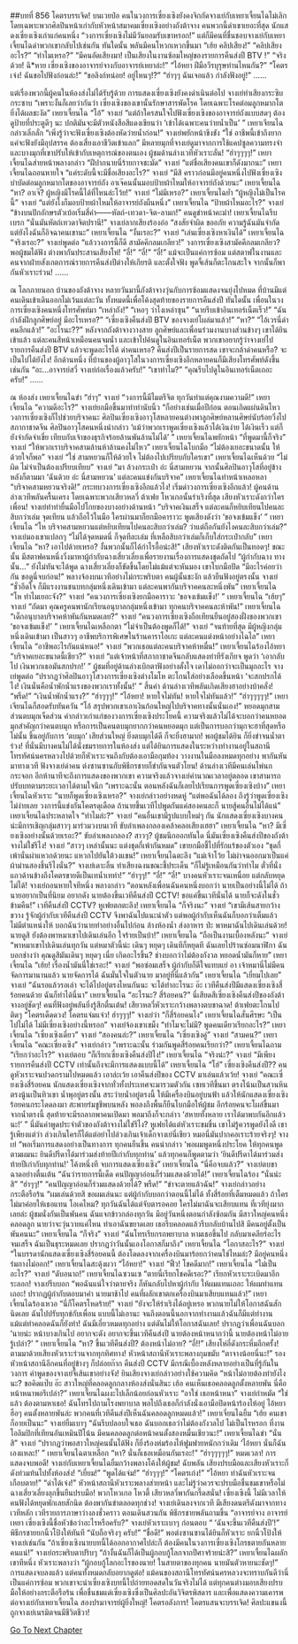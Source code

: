 ##บทที่ 856 โคตรบรรเจิด!
บนเวยป๋อ
คนในวงการเซี่ยงเซิงยังคงจิกกัดจางเย่กับเหยาเจี้ยนไฉไม่เลิก โดยเฉพาะพวกศิลปินหน้าเก่ากับหัวหน้าสมาคมเซี่ยงเซิงอย่างถังต้าจาง คนพวกนี้ด่าเขาเยอะที่สุด
นักแสดงเซี่ยงเซิงเก่าแก่คนหนึ่ง “วงการเซี่ยงเซิงไม่มีวันยอมรับเขาหรอก!”
แต่ก็มีคนที่ชื่นชอบจางเย่กับเหยาเจี้ยนไฉด่าพวกเขากลับไปเช่นกัน
ทันใดนั้น พลันมีคนโหวกเหวกขึ้นมา
“เฮ้ย คลิปเสียง!”
“คลิปเสียงอะไร?”
“ทำไมเหรอ?”
“มีคนอัดเสียงมา! เป็นเสียงในงานซ้อมใหญ่ของรายการคืนส่งปี BTV !”
“จริงด้วย! ฉิ*หาย เซี่ยงเซิงของอาจารย์จางกับอาจารย์เหยาล่ะ!”
“ไอ้หยา ฝีมือวีรบุรุษท่านไหนกัน?”
“โคตรเจ๋ง! ฉันขอไปฟังก่อนล่ะ!”
“ขอลิงก์หน่อย! อยู่ไหนๆ!?”
“ฮ่าๆๆ ฉันเจอแล้ว กำลังฟังอยู่!”
……


แต่เรื่องพวกนี้ผู้คนในห้องส่งไม่ได้รับรู้ด้วย
การแสดงเซี่ยงเซิงยังคงดำเนินต่อไป
จางเย่ทำเสียงกระซิบกระซาบ “เพราะงั้นก็เลยว่ากันว่า เซี่ยงเซิงของเขานั้นรักษาสารพัดโรค โดยเฉพาะโรคต่อมลูกหมากโตยิ่งได้ผลชะงัด”
เหยาเจี้ยนไฉ “โอ้”
จางเย่ “แต่ถ้าใครสนใจไปฟังเซี่ยงเซิงของอาจารย์ถังแบบสดๆ ต้องดูป้ายที่ประตูดีๆ นะ ปกติมันจะมีตัวหนังสือสีแดงเขียนว่า ‘เข้าได้เฉพาะคนว่ายน้ำเป็น’ ”
เหยาเจียนไฉกล่าวเลิ่กลั่ก “เพิ่งรู้ว่าจะฟังเซี่ยงเซิงต้องหัดว่ายน้ำก่อน!”
จางเย่พยักหน้าขึงขัง “ใช่ อาชีพนี้เข้าถึงยาก แค่จะฟังยังมีอุปสรรค ต้องเสี่ยงเอาชีวิตเข้าแลก” มีหลายมุกที่จางเย่ดูมาจากการใช้แคปซูลความทรงจำ และบางมุกที่เขาปรับให้เข้ากับเหตุการณ์ของตนเอง
ผู้ชมด้านล่างเวทีหัวเราะลั่น!
“ฮ่าๆๆๆๆ!”
เหยาเจี้ยนไฉส่ายหน้าพลางกล่าว “ฝีปากนายนี่ร้ายกาจชะมัด”
จางเย่ “แต่ชื่อเสียงคนเขาก็ดังมากนะ”
เหยาเจี้ยนไฉถอนหายใจ “แค่ระดับนี้จะมีชื่อเสียงอะไร?”
จางเย่ “มีสิ คราวก่อนมีอยู่คนหนึ่งไปฟังเซี่ยงเซิงบำบัดต่อมลูกหมากโตของอาจารย์ถัง อาเจ๊คนนั้นมอบป้ายผ้าไหมให้อาจารย์ถังด้วยนะ”
เหยาเจี้ยนไฉ “หา? อาเจ๊? ผู้หญิงมีโรคนี้ได้ที่ไหนล่ะโว้ย!”
จางเย่ “ไม่มีเหรอ?”
เหยาเจี้ยนไฉย้ำ “ผู้หญิงไม่เป็นโรคนี้”
จางเย่ “แต่ยังไงก็มอบป้ายผ้าไหมให้อาจารย์ถังผืนหนึ่ง”
เหยาเจี้ยนไฉ “ป้ายผ้าไหมอะไร?”
จางเย่ “ข้างบนปักอักษรตัวเบ้อเริ่มสี่คำ——หัตถ์-เทวดา-จิต-ลามก!”
คนดูขำหน้าคะมำ!
เหยาเจี้ยนไฉรีบเบรก “นั่นมันหัตถ์เทวดาจิตปรานี!”
จางเย่ลากเสียงร้องอ๋อ “สงสัยจำผิด ขออภัย ความรู้ฉันมันจำกัด แต่ยังไงฉันก็อิจฉาคนเขานะ”
เหยาเจี้ยนไฉ “งั้นเรอะ?”
จางเย่ “เล่นเซี่ยงเซิงหาเงินได้”
เหยาเจี้ยนไฉ “จริงเรอะ?”
จางเย่พูดต่อ “แล้ววงการนี้ก็ดี สามัคคีกลมเกลียว!”
วงการเซี่ยงเซิงสามัคคีกลมเกลียว?
พอผู้ชมได้ฟัง ต่างพากันประสานเสียงโห่!
“อี๋!”
“อี๋!”
“อี๋!”
แม้จะเป็นแค่การซ้อม แต่สตาฟในงานและคนจากฝ่ายสังเกตการณ์รายการคืนส่งปีต่างให้เกียรติ และตั้งใจฟัง พูดจี้เส้นก็ตะโกนสะใจ จากนั้นก็พากันหัวเราะร่วน!
……


ณ โลกภายนอก
บ้านของถังต้าจาง
หลายวันมานี้ถังต้าจางวุ่นกับการซ้อมแสดงจนยุ่งไปหมด ที่บ้านมีแต่คนเดินเข้าเดินออกไม่เว้นแต่ละวัน ทั้งหมดนี้เพื่อโค้งสุดท้ายของรายการคืนส่งปี
ทันใดนั้น เพื่อนในวงการเซี่ยงเซิงคนหนึ่งโทรศัพท์มา
“เหล่าถัง!”
“เหอๆ ว่าไงเหล่าซุน”
“นายรีบเข้าอินเทอร์เน็ตเร็ว!”
“ฉันกำลังฝึกลูกศิษย์อยู่ มีอะไรเหรอ?”
“เซี่ยงเซิงคืนส่งปี BTV ของจางเย่โผล่มาแล้ว!”
“หา?”
“ไอ้เวรนี่ด่าคนอีกแล้ว!”
“อะไรนะ??”
หลังจากถังต้าจางวางสาย ลูกศิษย์และเพื่อนร่วมงานบางส่วนข้างๆ เขาได้ยินเข้าแล้ว แต่ละคนสีหน้าเหมือนคนจมน้ำ และเข้าไปค้นดูในอินเทอร์เน็ต พวกเขาอยากรู้ว่าจางเย่ไปรายการคืนส่งปี BTV แล้วจะพูดอะไรได้ ด่าคนเหรอ? คืนส่งปีเป็นรายการสด เขาจะกล้าด่าคนหรือ?
จะเป็นไปได้ยังไง!
อีกด้านหนึ่ง
ที่บ้านของผู้อาวุโสในวงการเซี่ยงเซิงอีกหลายคนก็มีเสียงโทรศัพท์ดังขึ้นเช่นกัน
“อะ...อาจารย์สวี่ จางเย่ก่อเรื่องแล้วครับ!”
“เขาทำไม?”
“คุณรีบไปดูในอินเทอร์เน็ตเถอะครับ!”
……


ณ ห้องส่ง
เหยาเจี้ยนไฉขำ “ฮ่าๆ”
จางเย่ “วงการนี้มีไมตรีจิต ทุกวันทำแต่คุณงามความดี!”
เหยาเจี้ยนไฉ “ความดีอะไร?”
จางเย่ยกมือขึ้นมาทำท่านับนิ้ว “ก็อย่างเช่นเมื่อปีก่อน ตอนเกิดแผ่นดินไหว วงการเซี่ยงเซิงก็ไปช่วยบริจาคนะ ศิลปินเซี่ยงเซิงอาวุโสหลายคนต่างพาลูกศิษย์หลานศิษย์นับร้อยวิ่งไปสภากาชาดจีน ศิลปินอาวุโสคนหนึ่งนำกล่าว ‘แม้ว่าพวกเราพูดเซี่ยงเซิงแล้วได้เงินง่าย ได้เงินเร็ว แต่ก็ยังจำกัดจำเขี่ย เทียบกับเจ้าของธุรกิจร้อยล้านพันล้านไม่ได้’ ”
เหยาเจี้ยนไฉพยักหน้า “ที่พูดมานี้ก็จริง”
จางเย่ “ให้พวกเราบริจาคสามล้านห้าล้านคงไม่ไหว”
เหยาเจี้ยนไฉโบกมือ “ไม่ต้องเยอะขนาดนั้น ให้ด้วยใจก็พอ”
จางเย่ “ใช่ สามหยวนก็ให้ด้วยใจ ไม่ต้องไปเปรียบกับใครเขา”
เหยาเจี้ยนไฉเห็นด้วย “ไม่ผิด ไม่จำเป็นต้องเปรียบเทียบ”
จางเย่ “มา ล้วงกระเป๋า อ่ะ นี่สามหยวน จากนั้นศิลปินอาวุโสที่อยู่ข้างหลังก็ตามมา ‘ฉันด้วย อ่ะ นี่สามหยวน’ แต่ละคนแข่งกันบริจาค”
เหยาเจี้ยนไฉทำหน้าเหลอหลา “บริจาคสามหยวนจริงดิ!”
กระทบวงการเซี่ยงเซิงอีกแล้วไง!
เริ่มด่าวงการเซี่ยงเซิงอีกแล้ว!
ผู้คนด้านล่างเวทีพลันครื้นเครง โดยเฉพาะพวกเสียวหลวี่ ต้าเฟย โหวเกอนั้นร่าเริงที่สุด เสียงหัวเราะดังกว่าใครเพื่อน!
จางเย่ทำท่ายื่นมือไปโกยของบางอย่างด้านหน้า “บริจาคเงินเสร็จ แต่ละคนก็หยิบเทียนไปคนละสิบกว่าเล่ม จุดเทียน แล้วถือไว้ในมือ ใครผ่านมาก็ยกมือคาราวะ พูดเสียงดังว่า ‘ขอจงเข้มแข็ง’ ”
เหยาเจี้ยนไฉ “โห บริจาคสามหยวนแต่หยิบเทียนไปคนละสิบกว่าเล่ม? ว่าแต่ถือกันยังไงคนละสิบกว่าเล่ม?”
จางเย่มองเขาแปลกๆ “ไม่ได้จุดหมดนี่ ก็จุดทีละเล่ม ที่เหลือสิบกว่าเล่มก็เก็บใส่กระเป๋ากลับ”
เหยาเจี้ยนไฉ “หา? เอาไปด้วยเหรอ? งั้นพวกนั้นก็ได้กำไรอื้อน่ะสิ!”
เสียงหัวเราะดังติดกันเป็นทอดๆ!
ขณะนั้น มีสตาฟคนหนึ่งวิ่งมาหาผู้กำกับฉางเสี่ยวเลี่ยงเพื่อรายงานเรื่องการแสดงชุดถัดไป
“ผู้กำกับฉาง ทางนั้น…”
ยังไม่ทันจะได้พูด ฉางเสี่ยวเลี่ยงก็ขัดขึ้นโดยไม่แม้แต่จะหันมอง เขาโบกมือปัด “มีอะไรค่อยว่ากัน ขอดูนี่จบก่อน!” พลางจ้องบนเวทีอย่างไม่กระพริบตา
คนผู้นั้นชะงัก แล้วยืนฟังอยู่ตรงนั้น
จางเย่ “ชั่วอึดใจ ก็มีแรงงานชนบทกลุ่มหนึ่งเดินเข้ามา แต่ละคนพากันบริจาคคนละหนึ่งพัน”
เหยาเจี้ยนไฉ “โห ทำไมเยอะจัง?”
จางเย่ “คนวงการเซี่ยงเซิงยกมือคาราวะ ‘ขอจงเข้มแข็ง!’ ”
เหยาเจี้ยนไฉ “เฮ้ยๆ”
จางเย่ “ถัดมา คุณครูคนพานักเรียนอนุบาลกลุ่มหนึ่งเข้ามา ทุกคนบริจาคคนละห้าพัน!”
เหยาเจี้ยนไฉ “เด็กอนุบาลบริจาคห้าพันกันหมดเลย?”
จางเย่ “คนวงการเซี่ยงเซิงถือเทียนยืนอยู่สองฝั่งของพวกเขา ‘ขอจงเข้มแข็ง!’ ”
เหยาเจี้ยนไฉเหลือกตา “ไม่จำเป็นต้องพูดก็ได้!”
จางเย่ “จนท้ายที่สุด มีผู้หญิงกลุ่มหนึ่งเดินเข้ามา เป็นสาวๆ อาชีพบริการพิเศษในร้านคาราโอเกะ แต่ละคนแต่งหน้าอย่างไฉไล”
เหยาเจี้ยนไฉ “อาชีพอะไรกันแน่หนอ!”
จางเย่ “พวกเธอแต่ละคนบริจาคห้าหมื่น!”
เหยาเจี้ยนไฉร้องไอ้หยา “บริจาคเยอะขนาดนี้เชียว?”
จางเย่ “แต่เจ้าหน้าที่สภากาชาดจีนกลับแสดงท่าทีรังเกียจ พูดว่า ‘เอากลับไป เงินพวกเธอมันสกปรก!’ ”
ผู้ชมที่อยู่ด้านล่างเบิกตาฟังอย่างตั้งใจ เดาไม่ออกว่าจะเป็นมุกอะไร
จางเย่พูดต่อ “ปรากฏว่าศิลปินอาวุโสวงการเซี่ยงเซิงต่างโมโห ตะโกนใส่อย่างเลือดขึ้นหน้า ‘จะสกปรกได้ไง! เงินนั่นคือน้ำพักน้ำแรงของพวกเราทั้งนั้น!’ ”
สิ้นคำ ด้านล่างเวทีพลันเกิดเสียงฮาอย่างบ้าคลั่ง!
“พรืด!”
“เงินน้ำพักน้ำแรง?”
“ฮ่าๆๆๆ!”
“ไอ้หยา! หายใจไม่ทัน! หายใจไม่ทันแล้ว!”
“ฮ่าๆๆๆๆๆ!”
เหยาเจียนไฉก็สอดรับทันควัน “โอ้ สรุปพวกเขาเอาเงินก้อนใหญ่ไปบริจาคทางนั้นนั่นเอง!” หยอดมุกสามส่วนตบมุกเจ็ดส่วน คำกล่าวเก่าแก่ของวงการเซี่ยงเซิงประโยคนี้ ความจริงแล้วไม่ได้จะบอกว่าคนหยอดมุกสำคัญกว่าคนตบมุก หรือการเป็นคนตบมุกยากกว่าคนหยอดมุก แต่เป็นการบอกว่ามุกจะฮาที่สุดหรือไม่นั้น ขึ้นอยู่กับการ ‘ตบมุก’ เสียส่วนใหญ่ ยิ่งตบมุกได้ดี ก็จะยิ่งฮามาก!
พอผู้ชมได้ยิน ก็ยิ่งขำจนน้ำตาร่วง!
ที่นั่นมีบางคนไม่ได้นั่งชมรายการในห้องส่ง แต่ได้ยินการแสดงในระหว่างทำงานอยู่ในสถานีโทรทัศน์นครหลวงไปด้วยก็หัวเราะจนถึงกับต้องเอามือกุมท้อง วางงานในมือลงหมดทุกอย่าง พากันหันมาทางเวที ฟังจางเย่ด่าคน
ต่งซานซานกับพิธีกรชายก็ขำกันจนตัวโยน!
ด้านล่างเวทีมีคนเล่นไพ่นกกระจอก อีกห้านาทีจะถึงการแสดงของพวกเขา
ความจริงแล้วจางเย่คำนวณเวลาอยู่ตลอด เขาสามารถปรับบทตามระยะเวลาได้ตามใจนึก “เพราะฉะนั้น ตอนหลังฉันก็เลยไปเรียนการพูดเซี่ยงเซิงบ้าง”
เหยาเจี้ยนไฉหัวเราะ “นายก็พูดเซี่ยงเซิงเหรอ?”
จางเย่กล่าวอย่างหดหู่ “แต่พอฉันได้ลอง ถึงรู้ว่าพูดเซี่ยงเซิงไม่ง่ายเลย วงการนี้แข่งกันโคตรดุเดือด ถ้านายขึ้นเวทีไปพูดกันแค่สองคนละก็ นายสู้คนอื่นไม่ได้แน่”
เหยาเจี้ยนไฉประหลาดใจ “ทำไมล่ะ?”
จางเย่ “คนอื่นเขามีรูปแบบใหม่ๆ กัน นักแสดงเซี่ยงเซิงบางคนน่ะมีการเชิญกลุ่มสาวๆ มาร่วมวงบนเวที ขับลำเพลงกลองเคล้าคลอเสียงเฮฮา”
เหยาเจี้ยนไฉ “หา? มีเซี่ยงเซิงอย่างนั้นด้วยเรอะ?”
ขับลำเพลงกลอง?
สาวๆ?
ผู้ชมนึกออกทันใด นี่มันเซี่ยงเซิงคืนส่งปีของถังต้าจางไม่ใช่รึไง!
จางเย่ “สาวๆ เหล่านั้นนะ แต่งชุดกี่เพ้ากันหมด” เขายกมือชี้ไปที่รักแร้ของตัวเอง “ชุดกี่เพ้านั่นผ่าแหวกด้วยนะ แหวกไปยันใต้วงแขน!”
เหยาเจี้ยนไฉตะลึง “แม่เจ้าโว้ย ไม่ผ่าจนออกมาเป็นแค่ผ้าม่านสองชิ้นรึไงนั่น?”
จางเย่เดาะลิ้น ทำเสียงฉงนขณะชี้ประเด็น “ก็ไม่รู้เหมือนกันว่าทำไม ตั๋วที่นั่งแถวด้านข้างถึงโคตรขายดีเป็นเทน้ำเทท่า!”
“ฮ่าๆๆ!”
“อี๋!”
“อี๋!”
บางคนหัวเราะจนเหนื่อย แต่กลับหยุดไม่ได้!
จางเย่ถอนหายใจทีหนึ่ง พลางกล่าว “ตอนหลังเพื่อนฉันคนหนึ่งบอกว่า นายเป็นอย่างนี้ไม่ได้ ถ้านายอยากเป็นที่นิยม อยากดัง นายต้องขึ้นเวทีคืนส่งปี CCTV! ขอแค่ขึ้นเวทีนั่นได้ นายก็จะดังในชั่วข้ามคืน!”
เวทีคืนส่งปี CCTV?
หูเฟยตกตะลึง!
เหยาเจี้ยนไฉ “ก็จริงนะ”
จางเย่ “เขามีเส้นสายกว้างขวาง รู้จักผู้กำกับเวทีคืนส่งปี CCTV จึงพาฉันไปแนะนำตัว แต่พอผู้กำกับเห็นฉันก็บอกว่าเต็มแล้ว ไม่มีตำแหน่งให้ บอกฉันว่านายทำอย่างอื่นไปก่อน ล้างห้องน้ำ ส่งอาหาร ป่ะ พาหมาฉันไปเดินเล่นด้วย! นายดูสิ ยังต้องพาหมาเขาไปเดินเล่นอีก ใจร้ายเป็นบ้า!”
เหยาเจี้ยนไฉ “ถือเป็นงานเบื้องหลังนะ”
จางเย่ “พาหมาเขาไปเดินเล่นทุกวัน แต่หมาตัวนี้น่ะ เดินๆ หยุดๆ เดินทีก็หยุดที ฉันเลยไปร้านซ่อมนาฬิกา ฉันบอกช่างว่า คุณดูสิมันเดินๆ หยุดๆ เนี่ย เกิดอะไรขึ้น? ช่างบอกว่าไม่ต้องกังวล หยอดน้ำมันก็หาย”
เหยาเจี้ยนไฉ “เฮ้ย! เรื่องน้ำมันนี่ใช่เรอะ!”
จางเย่ “พอซ่อมเสร็จ ผู้กำกับก็ดีใจแทบแย่ อา เจ้าหมานี่ไม่มีคนจัดการมานานแล้ว นายจัดการได้ ฉันมั่นใจในตัวนาย มาอยู่ที่นี่แล้วกัน”
เหยาเจี้ยนไฉ “เยี่ยมไปเลย”
จางเย่ “ฉันรอแล้วรอเล่า จะได้ไปอยู่ตรงไหนกันนะ จะได้ทำอะไรนะ อ๊ะ เวทีคืนส่งปีมีแสดงเซี่ยงเซิงสี่ร้อยคนด้วย ฉันก็ทำได้นี่นา”
เหยาเจี้ยนไฉ “อะไรนะ? สี่ร้อยคน?”
นี่เสียดสีเซี่ยงเซิงคืนส่งปีของถังต้าจางอยู่ชัดๆ!
คนที่ฟังอยู่พลันยิ่งรู้สึกตื่นเต้น!
เสียวหลวี่หัวเราะกว้างพลางตบขาฉาด!
ต้าเฟยตะโกนไปติดๆ “โคตรเด็ดดวง! โคตรแจ่มแจ๋ว! ฮ่าๆๆๆ!”
จางเย่ว่า “ก็สี่ร้อยคนไง”
เหยาเจี้ยนไฉสั่นศีรษะ “เป็นไปไม่ได้ ไม่มีเซี่ยงเซิงอย่างนี้หรอก”
จางเย่จ้องเขาเขม็ง “ทำไมจะไม่มี? พูดคนเดียวเรียกอะไร?”
เหยาเจี้ยนไฉ “เซี่ยงเซิงเดี่ยว”
จางเย่ “สองคนล่ะ?”
เหยาเจี้ยนไฉ “เซี่ยงเซิงคู่”
จางเย่ “สามคน?”
เหยาเจี้ยนไฉ “คณะเซี่ยงเซิง”
จางเย่กล่าว “เพราะฉะนั้น ร่วมกันพูดสี่ร้อยคนเรียกว่า?”
เหยาเจี้ยนไฉถาม “เรียกว่าอะไร?”
จางเย่ตอบ “ก็เรียกเซี่ยงเซิงคืนส่งปีไง!”
เหยาเจี้ยนไฉ “จริงน่ะ?”
จางเย่ “มีเพียงรายการคืนส่งปี CCTV เท่านั้นถึงจะมีการแสดงแบบนี้ได้”
เหยาเจี้ยนไฉ “โฮ่”
เซี่ยงเซิงคืนส่งปี??
คนดูหัวเราะจนปวดกรามไปหมดแล้ว เอาล่ะเว้ย เอาคืนส่งปีของ CCTV มาเล่นแล้วเว้ย!
จางเย่ “คณะเซี่ยงเซิงสี่ร้อยคน นักแสดงเซี่ยงเซิงจากทั่วทั้งประเทศจะมารวมตัวกัน เซทเวทีขึ้นมา ตรงโน้นเป็นสวนหิน ตรงนู้นเป็นทิวเขา น้ำพุอยู่ตรงนั้น สระว่ายน้ำอยู่ตรงนี้ ให้มีเครื่องบินอยู่บนฟ้า แล้วให้นักแสดงเซี่ยงเซิงร้อยคนกระโดดลงมา สะพายร่มชูชีพบนหลัง พอลงถึงพื้นก็ยืนโบกมือให้ผู้ชม อีกร้อยคนจะโผล่ขึ้นมาจากน้ำตรงนี้ สุดท้ายจะมีรถลากพาคนเปิดมา พอมาถึงก็จะกล่าว ‘สหายทั้งหลาย เราได้มาพบกันอีกแล้วนะ!’ ”
นี่มันคำพูดประจำตัวของถังต้าจางไม่ใช่รึไง?
หูเฟยได้แต่หัวเราะขมขื่น เขาไม่รู้ควรพูดยังไงดี เขารู้เพียงแต่ว่า ล่วงเกินใครก็ได้แต่อย่าไปล่วงเกินเจ้าเด็กจางเย่นี่เชียว หมอนี่มันปากคอเราะร้ายจริงๆ!
จางเย่ “พอเริ่มการแสดงอย่างเป็นทางการ ทุกคนยืนขึ้น คนนำกล่าว ‘พอผมพูดหนึ่งประโยค ให้ทุกคนพูดตามผมนะ ยินดีปรีดาได้มาร่วมส่งท้ายปีเก่ากับทุกท่าน’ แล้วทุกคนก็พูดตามว่า ‘ยินดีปรีดาได้มาร่วมส่งท้ายปีเก่ากับทุกท่าน!’ โค้งหนึ่งที จบการแสดงเซี่ยงเซิง”
เหยาเจี้ยนไฉ “นี่คือจบแล้ว?”
จางเย่ตบขาฉาดอย่างตื่นเต้น “ฉันว่ารายการนี้เด็ด คนปัญญาอ่อนก็ร่วมแสดงด้วยได้!”
เหยาเจี้ยนไฉร้อง “นั่นน่ะสิ”
“ฮ่าๆๆ!”
“คนปัญญาอ่อนก็ร่วมแสดงด้วยได้? พรืด!”
“ขำจะตายแล้วฉัน!”
จางเย่กล่าวอย่างกระตือรือร้น “ผมเล่นด้วยสิ ขอผมเล่นนะ แต่ผู้กำกับบอกว่าตอนนี้ไม่ได้ ทั้งสี่ร้อยที่เต็มหมดแล้ว ถ้าใครไม่มาค่อยให้เธอแทน โอเคไหม? ทุกวันฉันได้แต่จับตารอคอย ใครไม่มาฉันจะเสียบแทน ที่เวทียุ่งมากเลยล่ะ ผู้ชมนั่งกันเป็นพันคน ฉันแจกข้าวกล่องทุกวัน มีอยู่วันหนึ่งตอนกำลังซ้อมกัน มีสาวใหญ่คนหนึ่งคลอดลูก นายว่าจะวุ่นวายแค่ไหน ทำเอาฉันขยาดเลย เธอรีบคลอดแล้วรีบกลับบ้านไปสิ มีคนอยู่ตั้งเป็นพันคนนะ”
เหยาเจี้ยนไฉ “ก็จริง”
จางเย่ “ฉันโทรเรียกรถพยาบาล หามเธอขึ้นไป กลับมาเคลียร์อะไรจนเสร็จ ฉันเป็นธุระหมดเลย ปรากฏว่าวันนั้นเองโอกาสก็มาถึง”
เหยาเจี้ยนไฉ “โอกาสอะไร?”
จางเย่ “ในบรรดานักแสดงเซี่ยงเซิงสี่ร้อยคนนี้ ต้องโดดลงจากเครื่องบินมาร้อยกว่าคนใช่ไหมล่ะ? มีอยู่คนหนึ่งร่มกางไม่ออก!”
เหยาเจี้ยนไฉสะดุ้งผวา “ไอ้หยา!”
จางเย่ “ฟิ้ว! โชคดีมาก!”
เหยาเจี้ยนไฉ “ไม่เป็นอะไร?”
จางเย่ “ดับอนาถ!”
เหยาเจี้ยนไฉซวนเซ “ตายนี่เรียกโชคดีเรอะ?”
เรียกหัวเราะระเบิดมาอีกระลอก!
จางเย่รีบบอก “พอฉันแน่ใจว่าตายจริง ก็หันกลับไปหาผู้กำกับ ให้ผมแทนเถอะ ให้ผมทำแทนเถอะ! ปรากฏผู้กำกับตอบมาคำ นายมาช้าไป คนที่ผลักเขาตกเครื่องบินมาเสียบแทนแล้ว!”
เหยาเจี้ยนไฉร้องเหวอ “นี่ก็โคตรโหดร้าย!”
จางเย่ “ยังจะให้ร่าเริงได้อยู่เหรอ พวกนายไม่ให้โอกาสฉันสักนิดเลย ฉันไปปรับทุกข์กับเพื่อน แบบนี้ไม่เอานะ จนถึงตอนนี้นอกจากทำงานแล้วฉันก็มีแต่ทำงาน แม้แต่ทำคลอดฉันก็ยังทำ! ฉันมีเอี่ยวหมดทุกอย่าง แต่ดันไม่ให้โอกาสฉันเลย! ปรากฏว่าเพื่อนฉันบอก ‘นายน่ะ หน้าบางเกินไป อยากจะดัง อยากจะขึ้นเวทีคืนส่งปี นายต้องหน้าหนากว่านี้ นายต้องหน้าไม่อายรู้เปล่า?’ ”
เหยาเจี้ยนไฉ “หา?
ขึ้นเวทีคืนส่งปี?
ต้องหน้าไม่อาย?
“อี๋!!”
เสียงโห่อี๋ดังกระหึ่มอีกครั้ง! ตามมาด้วยเสียงหัวเราะร่วนจากทุกทิศทาง!
หัวหน้าสถานีหัวเราะพลางกุมขมับ “ตาจางน้อยนี่นะ!”
รองหัวหน้าสถานีอีกคนที่อยู่ข้างๆ ก็ปล่อยก๊าก คืนส่งปี CCTV มีกรณีเบื้องหลังหลายอย่างเป็นที่รู้กันในวงการ คำพูดของจางเย่จี้เส้นเขาอย่างจัง!
ยินเสียงจางเย่กล่าวอย่างใช้ความคิด “หน้าไม่อายต้องทำยังไงนะ? ขอคิดแป๊บ อ๊ะ สาวใหญ่ที่คลอดลูกกลางห้องส่งนั่นสินะ เฮ้อ คนเห็นเธอคลอดลูกตั้งหลายพัน นี่คือหน้าหนาพอรึเปล่า?”
เหยาเจี้ยนไฉผงะไปเล็กน้อยก่อนหัวเราะ “อาใช่ เธอหน้าหนา”
จางเย่กำหมัด “ใช่แล้ว ต้องตามหาเธอ! ฉันโทรไปถามโรงพยาบาล พอไปถึงเธอก็กำลังนั่งเอามือปิดหน้าร้องไห้อยู่ ไอ้หยา ฮือๆ คนตั้งหลายพันล่ะ พวกคนที่เวทีคืนส่งปีเห็นฉันคลอดลูกหมดแล้ว!”
เหยาเจี่ยนไฉยิ้ม “เฮ้ย คนเขาก็อายเป็นนะ”
จางเย่ยิ้มเบาๆ “ฉันรีบปลอบใจเธอ ฉันบอกเธอว่าไม่ต้องกังวลไป ไม่เป็นไรหรอก ที่งานโอลิมปิกที่เทียนอันเหมินปีโน้น มีคนคลอดลูกต่อหน้าคนตั้งสองหมื่นเชียวนะ!”
เหยาเจี้ยนไฉขำ “นั่นสิ”
จางเย่ “ปรากฏว่าพอสาวใหญ่คนนั้นได้ฟัง ก็ยิ่งร้องห่มร้องไห้ฟูมฟายหนักกว่าเดิม ‘ไอ้หยา นั่นก็ฉันเองแหละ!’ ”
เหยาเจี้ยนไฉตาเหลือก “หา? นั่นก็เธอเหมือนกันเรอะ!”
“ฮ่าๆๆๆๆๆ!”
หมดเวลา!
การแสดงจบพอดี!
จางเย่กับเหยาเจี้ยนไฉยิ้มกว้างพลางโค้งให้ผู้ชม!
ฉับพลัน เสียงปรบมือและเสียงหัวเราะก็ดังท่วมท้นไปทั้งห้องส่ง!
“เยี่ยม!”
“พูดได้แจ่ม!”
“ฮ่าๆๆๆ!”
“โคตรเก่ง!”
“ไอ้หยา ทำฉันหัวเราะจนเกือบตาย!”
“ด่าได้เจ๋ง!”
หัวหน้าสถานีหัวเราะพลางส่ายหน้า และไม่รู้ว่าควรจะปรบมือชื่นชมเขาหรือไม่
ฉางเสี่ยวเลี่ยงลุกขึ้นยืนปรบมือ!
พวกโหวเกอ โหวตี้ เสียวหลวี่พากันกรี๊ดสนั่น!
เซี่ยงเซิงนี้ ไม่มีเวลาให้คนฟังได้หยุดพักเลยสักนิด ต้องพากันขำตลอดทุกช่วง!
จางเย่เดินลงจากเวที
มีเสียงดนตรีดังมาจากทางเวทีหลัก เวทีรายการภาษาว่างลงชั่วคราว
ตอนเดินสวนกัน พิธีกรชายพลันถามขึ้น “อาจารย์จาง อาจารย์เหยา เซี่ยงเซิงนี้ชื่อหัวข้อว่าอะไรหรือครับ?”
จางเย่หัวเราะเบาๆ ก่อนตอบ “ ‘ฉันจะขึ้นเวทีคืนส่งปี’!”
พิธีกรชายยกนิ้วโป้งให้ทันที “นับถือจริงๆ ครับ!”
“ชื่อดี!” พอต่งซานซานได้ยินก็หัวเราะ ยกนิ้วโป้งให้จางเย่เช่นกัน “ถ้าเซี่ยงเซิงนายบทนี้ได้ออกอากาศไปล่ะก็ ต้องมีคนในวงการเซี่ยงเซิงโกรธตายกันหลายคนแน่!”
จางเย่กระพริบตาปริบๆ “ถ้างั้นฉันก็ได้เป็นผู้กอบกู้โลกจากปีศาจร้ายน่ะสิ?”
เหยาเจี้ยนไฉผลักเขาทีหนึ่ง หัวเราะพลางว่า “ผู้กอบกู้โลกอะไรของนาย! ในสายตาของทุกคน นายมันตัวหายนะชัดๆ!”
การแสดงจบลงแล้ว
แต่คนทั้งหมดกลับอยากดูต่อ!
แม้คนของสถานีโทรทัศน์นครหลวงจะทราบกันดีว่านี่เป็นแค่การซ้อม พวกเขาจะนำเซี่ยงเซิงบทนี้ไปถ่ายทอดสดในวันจริงไม่ได้ แต่ทุกคนต่างมอบเสียงปรบมือให้อย่างกระตือรือร้น เพื่อชื่นชมแด่เซี่ยงเซิงซึ่งเป็นศิลปะอันวิจิตรพิสดาร และเพื่อแสดงความเคารพต่อจางเย่กับเหยาเจี้ยนไฉ สองปรมาจารย์ผู้ยิ่งใหญ่!
โคตรอลังการ!
โคตรแสนจะบรรเจิด!
ศิลปะแขนงนี้ ถูกจางเย่เนรมิตจนมีชีวิตชีวา!


[Go To Next Chapter]( ./54.md)